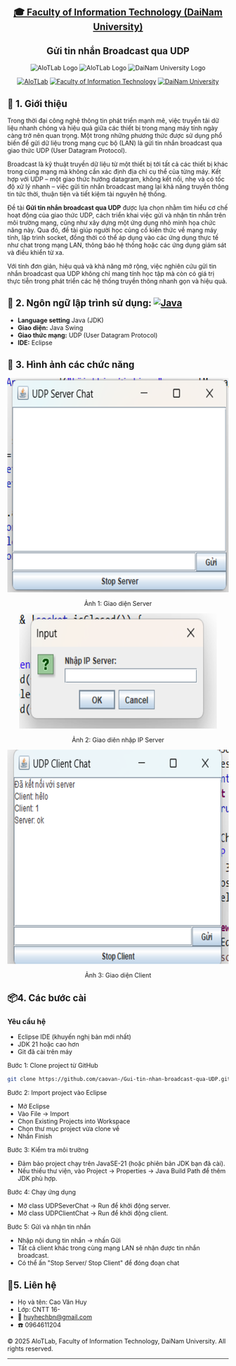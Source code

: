 <h2 align="center">
    <a href="https://dainam.edu.vn/vi/khoa-cong-nghe-thong-tin">
    🎓 Faculty of Information Technology (DaiNam University)
    </a>
</h2>
<h2 align="center">
   Gửi tin nhắn Broadcast qua UDP
</h2>
<div align="center">
    <p align="center">
        <img alt="AIoTLab Logo" width="170" src="https://github.com/user-attachments/assets/711a2cd8-7eb4-4dae-9d90-12c0a0a208a2" />
        <img alt="AIoTLab Logo" width="180" src="https://github.com/user-attachments/assets/dc2ef2b8-9a70-4cfa-9b4b-f6c2f25f1660" />
        <img alt="DaiNam University Logo" width="200" src="https://github.com/user-attachments/assets/77fe0fd1-2e55-4032-be3c-b1a705a1b574" />
    </p>

[![AIoTLab](https://img.shields.io/badge/AIoTLab-green?style=for-the-badge)](https://www.facebook.com/DNUAIoTLab)
[![Faculty of Information Technology](https://img.shields.io/badge/Faculty%20of%20Information%20Technology-blue?style=for-the-badge)](https://dainam.edu.vn/vi/khoa-cong-nghe-thong-tin)
[![DaiNam University](https://img.shields.io/badge/DaiNam%20University-orange?style=for-the-badge)](https://dainam.edu.vn)

</div>

## 📖 1. Giới thiệu
Trong thời đại công nghệ thông tin phát triển mạnh mẽ, việc truyền tải dữ liệu nhanh chóng và hiệu quả giữa các thiết bị trong mạng máy tính ngày càng trở nên quan trọng. Một trong những phương thức được sử dụng phổ biến để gửi dữ liệu trong mạng cục bộ (LAN) là gửi tin nhắn broadcast qua giao thức UDP (User Datagram Protocol).

Broadcast là kỹ thuật truyền dữ liệu từ một thiết bị tới tất cả các thiết bị khác trong cùng mạng mà không cần xác định địa chỉ cụ thể của từng máy. Kết hợp với UDP – một giao thức hướng datagram, không kết nối, nhẹ và có tốc độ xử lý nhanh – việc gửi tin nhắn broadcast mang lại khả năng truyền thông tin tức thời, thuận tiện và tiết kiệm tài nguyên hệ thống.

Đề tài **Gửi tin nhắn broadcast qua UDP** được lựa chọn nhằm tìm hiểu cơ chế hoạt động của giao thức UDP, cách triển khai việc gửi và nhận tin nhắn trên môi trường mạng, cũng như xây dựng một ứng dụng nhỏ minh họa chức năng này. Qua đó, đề tài giúp người học củng cố kiến thức về mạng máy tính, lập trình socket, đồng thời có thể áp dụng vào các ứng dụng thực tế như chat trong mạng LAN, thông báo hệ thống hoặc các ứng dụng giám sát và điều khiển từ xa.

Với tính đơn giản, hiệu quả và khả năng mở rộng, việc nghiên cứu gửi tin nhắn broadcast qua UDP không chỉ mang tính học tập mà còn có giá trị thực tiễn trong phát triển các hệ thống truyền thông nhanh gọn và hiệu quả.  
## 🔧 2. Ngôn ngữ lập trình sử dụng: [![Java](https://img.shields.io/badge/Java-007396?style=for-the-badge&logo=java&logoColor=white)](https://www.java.com/)
- **Language setting** Java (JDK)
- **Giao diện:** Java Swing  
- **Giao thức mạng:** UDP (User Datagram Protocol)  
- **IDE:** Eclipse  
## 🚀 3. Hình ảnh các chức năng
<p align="center">
  <img width="604" height="487" img src="https://github.com/caovan-huy/gui-tin-nhan-broadcast-qua-UDP/blob/main/docs/anh%201.png" alt="Ảnh 1" width="800"/> 
</p>
<p align = "center">Ảnh 1: Giao diện Server </p>

 <p align = "center"><img width="450" height="262" alt="image" src="https://github.com/caovan-huy/gui-tin-nhan-broadcast-qua-UDP/blob/main/docs/anh%202.png" /></p>
<p align = "center"> Ảnh 2: Giao diên nhập IP Server </p>
<p align = "center"><img width="604" height="487" alt="image" src="https://github.com/caovan-huy/gui-tin-nhan-broadcast-qua-UDP/blob/main/docs/anh%203.png" /></p>
<p align = "center"> Ảnh 3: Giao diện Client </p>

## 📦4. Các bước cài 
### Yêu cầu hệ 
- Eclipse IDE (khuyến nghị bản mới nhất)
- JDK 21 hoặc cao hơn
- Git đã cài trên máy

Bước 1: Clone project từ GitHub
```bash
git clone https://github.com/caovan-/Gui-tin-nhan-broadcast-qua-UDP.git
```
Bước 2: Import project vào Eclipse

- Mở Eclipse
- Vào File → Import
- Chọn Existing Projects into Workspace
- Chọn thư mục project vừa clone về
- Nhấn Finish

Bước 3: Kiểm tra môi trường

- Đảm bảo project chạy trên JavaSE-21 (hoặc phiên bản JDK bạn đã cài).
- Nếu thiếu thư viện, vào Project → Properties → Java Build Path để thêm JDK phù hợp.

Bước 4: Chạy ứng dụng

- Mở class UDPSeverChat → Run để khởi động server.
- Mở class UDPClientChat → Run để khởi động client.

Bước 5: Gửi và nhận tin nhắn

- Nhập nội dung tin nhắn → nhấn Gửi
- Tất cả client khác trong cùng mạng LAN sẽ nhận được tin nhắn broadcast.
- Có thể ấn "Stop Server/ Stop Client" để đóng đoạn chat
##  📱5. Liên hệ
- Họ và tên: Cao Văn Huy
- Lớp: CNTT 16-
- 📧 huyhechbn@gmail.com
- ☎️ 0964611204

© 2025 AIoTLab, Faculty of Information Technology, DaiNam University. All rights reserved.

---























